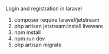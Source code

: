 Login and registration in laravel

1. composer require laravel/jetstream
2. php artisan jetstream:install liveware
3. npm install
4. npm run dev
5. php artisan migrate